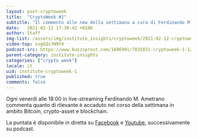```yaml
---
layout: post-cryptoweek
title:  "CryptoWeek #1"
subtitle: "Il commento alle new della settimana a cura di Ferdinando M. Ametrano"
date:   2021-02-12 17:30:42 +0100
author: Staff
img-list: /assets/img/institute_insights/cryptoweek/2021-02-12-cryptoweek-thumb.jpg
video-top: sxgGQs7W9Y4
podcast-src: https://www.buzzsprout.com/1686991/7831831-cryptoweek-1-12-febbraio-2021.js?container_id=buzzsprout-player-8035698&player=small
parent-category: institute-insights
categories: ["crypto week"]
locale: it
uid: institute-cryptoweek-1
published: true
comments: false
---
```


Ogni venerdì alle 18:00 in live-streaming Ferdinando M. Ametrano commenta quanto di rilevante è accaduto nel corso della settimana in ambito Bitcoin, crypto-asset e blockchain.

La puntata è disponibile in diretta su [Facebook](https://www.facebook.com/2010536319214039/videos/4015223298511644) e [Youtube](https://www.youtube.com/watch?v=sxgGQs7W9Y4), successivamente su podcast.